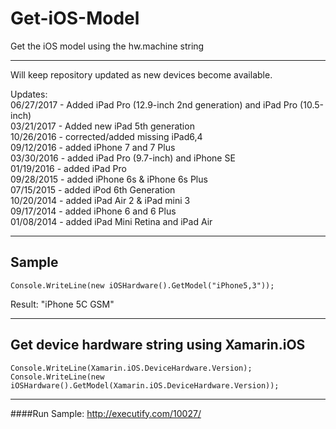 Get-iOS-Model
=============

Get the iOS model using the hw.machine string
*******
Will keep repository updated as new devices become available.

Updates:<br/>
06/27/2017 - Added iPad Pro (12.9-inch 2nd generation) and iPad Pro (10.5-inch)<br/>
03/21/2017 - Added new iPad 5th generation<br/>
10/26/2016 - corrected/added missing iPad6,4<br/>
09/12/2016 - added iPhone 7 and 7 Plus<br/>
03/30/2016 - added iPad Pro (9.7-inch) and iPhone SE<br/>
01/19/2016 - added iPad Pro<br/>
09/28/2015 - added iPhone 6s & iPhone 6s Plus<br/>
07/15/2015 - added iPod 6th Generation<br/>
10/20/2014 - added iPad Air 2 & iPad mini 3<br/>
09/17/2014 - added iPhone 6 and 6 Plus<br/>
01/08/2014 - added iPad Mini Retina and iPad Air<br/>
*******

Sample
-------

```
Console.WriteLine(new iOSHardware().GetModel("iPhone5,3"));
```

Result: "iPhone 5C GSM"

*******
Get device hardware string using Xamarin.iOS
-------

```
Console.WriteLine(Xamarin.iOS.DeviceHardware.Version);
Console.WriteLine(new iOSHardware().GetModel(Xamarin.iOS.DeviceHardware.Version));
```

*******
####Run Sample:
http://executify.com/10027/

